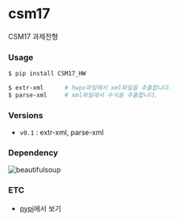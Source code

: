 # csm17

CSM17 과제전형

### Usage
```bash
$ pip install CSM17_HW

$ extr-xml      # hwpx파일에서 xml파일을 추출합니다.
$ parse-xml     # xml파일에서 수식을 추출합니다.
```

### Versions
- `v0.1` : extr-xml, parse-xml

### Dependency
![beautifulsoup](https://img.shields.io/badge/beautifulsoup-3776AB.svg?style=for-the-badge&logo=python&logoColor=FFF)

### ETC
- [pypi](https://pypi.org/project/CSM17_HW/)에서 보기